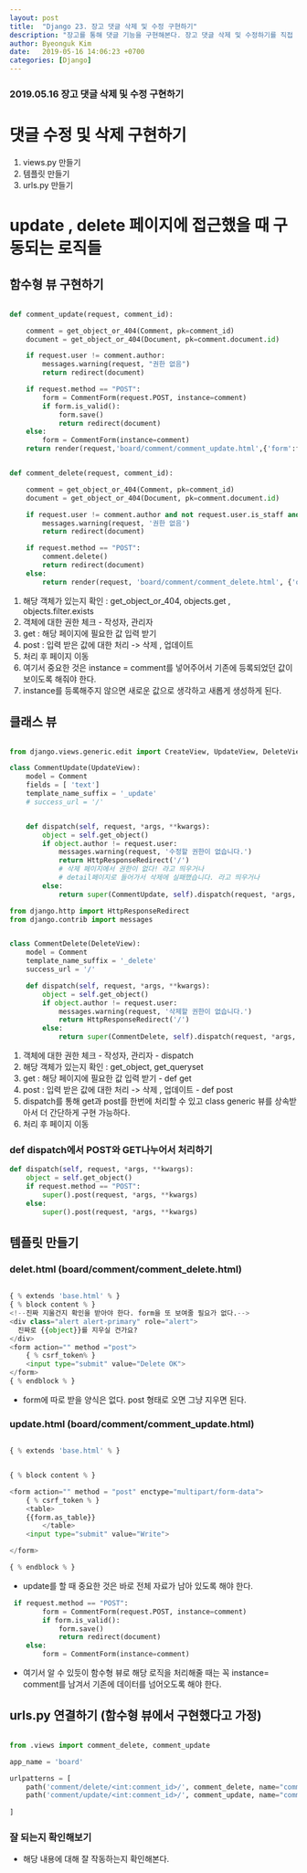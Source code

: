 ```yaml
---
layout: post
title:  "Django 23. 장고 댓글 삭제 및 수정 구현하기"
description: "장고를 통해 댓글 기능을 구현해본다. 장고 댓글 삭제 및 수정하기를 직접 구현해본다. 댓글 삭제하기 댓글 수정하기"
author: Byeonguk Kim
date:   2019-05-16 14:06:23 +0700
categories: [Django]
---
```


### 2019.05.16 장고 댓글 삭제 및 수정 구현하기


# 댓글 수정 및 삭제 구현하기

1. views.py 만들기
2. 템플릿 만들기
3. urls.py  만들기

# update , delete 페이지에 접근했을 때 구동되는 로직들

## 함수형 뷰 구현하기

```python

def comment_update(request, comment_id):

    comment = get_object_or_404(Comment, pk=comment_id)
    document = get_object_or_404(Document, pk=comment.document.id)

    if request.user != comment.author:
        messages.warning(request, "권한 없음")
        return redirect(document)

    if request.method == "POST":
        form = CommentForm(request.POST, instance=comment)
        if form.is_valid():
            form.save()
            return redirect(document)
    else:
        form = CommentForm(instance=comment)
    return render(request,'board/comment/comment_update.html',{'form':form})


def comment_delete(request, comment_id):

    comment = get_object_or_404(Comment, pk=comment_id)
    document = get_object_or_404(Document, pk=comment.document.id)

    if request.user != comment.author and not request.user.is_staff and request.user != document.author:
        messages.warning(request, '권한 없음')
        return redirect(document)

    if request.method == "POST":
        comment.delete()
        return redirect(document)
    else:
        return render(request, 'board/comment/comment_delete.html', {'object':comment})

```   

1. 해당 객체가 있는지 확인 : get_object_or_404, objects.get , objects.filter.exists
2. 객체에 대한 권한 체크 - 작성자, 관리자
3. get : 해당 페이지에 필요한 값 입력 받기
4. post : 입력 받은 값에 대한 처리 -> 삭제 , 업데이트
5. 처리 후 페이지 이동
6. 여기서 중요한 것은 instance = comment를 넣어주어서 기존에 등록되었던 값이 보이도록 해줘야 한다.
7. instance를 등록해주지 않으면 새로운 값으로 생각하고 새롭게 생성하게 된다.

## 클래스 뷰

```python

from django.views.generic.edit import CreateView, UpdateView, DeleteView

class CommentUpdate(UpdateView):
    model = Comment
    fields = [ 'text']
    template_name_suffix = '_update'
    # success_url = '/'


    def dispatch(self, request, *args, **kwargs):
        object = self.get_object()
        if object.author != request.user:
            messages.warning(request, '수정할 권한이 없습니다.')
            return HttpResponseRedirect('/')
            # 삭제 페이지에서 권한이 없다! 라고 띄우거나
            # detail페이지로 들어가서 삭제에 실패했습니다. 라고 띄우거나
        else:
            return super(CommentUpdate, self).dispatch(request, *args, **kwargs)

from django.http import HttpResponseRedirect
from django.contrib import messages


class CommentDelete(DeleteView):
    model = Comment
    template_name_suffix = '_delete' 
    success_url = '/'

    def dispatch(self, request, *args, **kwargs):
        object = self.get_object()
        if object.author != request.user:
            messages.warning(request, '삭제할 권한이 없습니다.')
            return HttpResponseRedirect('/')
        else:
            return super(CommentDelete, self).dispatch(request, *args, **kwargs)
```

1. 객체에 대한 권한 체크 - 작성자, 관리자 - dispatch
2. 해당 객체가 있는지 확인 : get_object, get_queryset
3. get : 해당 페이지에 필요한 값 입력 받기 - def get
4. post : 입력 받은 값에 대한 처리 -> 삭제 , 업데이트 - def post
5. dispatch를 통해 get과 post를 한번에 처리할 수 있고 class generic 뷰를 상속받아서 더 간단하게 구현 가능하다.
6. 처리 후 페이지 이동


### def dispatch에서 POST와 GET나누어서 처리하기 

```python
def dispatch(self, request, *args, **kwargs):
    object = self.get_object()
    if request.method == "POST":
        super().post(request, *args, **kwargs)
    else:   
        super().post(request, *args, **kwargs)
```  

## 템플릿 만들기

### delet.html (board/comment/comment_delete.html)

```python

{ % extends 'base.html' % }
{ % block content % }
<!--진짜 지울건지 확인을 받아야 한다. form을 또 보여줄 필요가 없다.-->
<div class="alert alert-primary" role="alert">
  진짜로 {{object}}를 지우실 건가요?
</div>
<form action="" method ="post">
    { % csrf_token% }
    <input type="submit" value="Delete OK">
</form>
{ % endblock % }

```

* form에 따로 받을 양식은 없다. post 형태로 오면 그냥 지우면 된다.

### update.html (board/comment/comment_update.html)

```python

{ % extends 'base.html' % }


{ % block content % }

<form action="" method = "post" enctype="multipart/form-data">
    { % csrf_token % }
    <table>
    {{form.as_table}}
        </table>
    <input type="submit" value="Write">

</form>

{ % endblock % }

```

* update를 할 때 중요한 것은 바로 전체 자료가 남아 있도록 해야 한다.

```python
 if request.method == "POST":
        form = CommentForm(request.POST, instance=comment)
        if form.is_valid():
            form.save()
            return redirect(document)
    else:
        form = CommentForm(instance=comment)
```

* 여기서 알 수 있듯이 함수형 뷰로 해당 로직을 처리해줄 때는 꼭 instance= comment를 남겨서 기존에 데이터를 넘어오도록 해야 한다.


## urls.py 연결하기 (함수형 뷰에서 구현했다고 가정)

```python

from .views import comment_delete, comment_update

app_name = 'board'

urlpatterns = [
    path('comment/delete/<int:comment_id>/', comment_delete, name="comment_delete"),
    path('comment/update/<int:comment_id>/', comment_update, name="comment_update"),
 
]

```
 

### 잘 되는지 확인해보기
* 해당 내용에 대해 잘 작동하는지 확인해본다.

